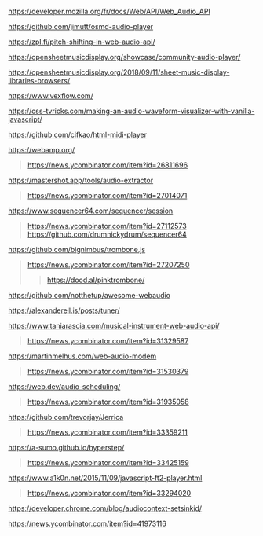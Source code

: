 https://developer.mozilla.org/fr/docs/Web/API/Web_Audio_API

https://github.com/jimutt/osmd-audio-player

https://zpl.fi/pitch-shifting-in-web-audio-api/

https://opensheetmusicdisplay.org/showcase/community-audio-player/

https://opensheetmusicdisplay.org/2018/09/11/sheet-music-display-libraries-browsers/

https://www.vexflow.com/

https://css-tvricks.com/making-an-audio-waveform-visualizer-with-vanilla-javascript/

https://github.com/cifkao/html-midi-player

https://webamp.org/
> https://news.ycombinator.com/item?id=26811696

https://mastershot.app/tools/audio-extractor
> https://news.ycombinator.com/item?id=27014071

https://www.sequencer64.com/sequencer/session
> https://news.ycombinator.com/item?id=27112573
> https://github.com/drumnickydrum/sequencer64

https://github.com/bignimbus/trombone.js
> https://news.ycombinator.com/item?id=27207250
>  > https://dood.al/pinktrombone/

https://github.com/notthetup/awesome-webaudio

https://alexanderell.is/posts/tuner/

https://www.taniarascia.com/musical-instrument-web-audio-api/
> https://news.ycombinator.com/item?id=31329587

https://martinmelhus.com/web-audio-modem
> https://news.ycombinator.com/item?id=31530379

https://web.dev/audio-scheduling/
> https://news.ycombinator.com/item?id=31935058

https://github.com/trevorjay/Jerrica
> https://news.ycombinator.com/item?id=33359211

https://a-sumo.github.io/hyperstep/
> https://news.ycombinator.com/item?id=33425159

https://www.a1k0n.net/2015/11/09/javascript-ft2-player.html
> https://news.ycombinator.com/item?id=33294020

https://developer.chrome.com/blog/audiocontext-setsinkid/
>

https://news.ycombinator.com/item?id=41973116